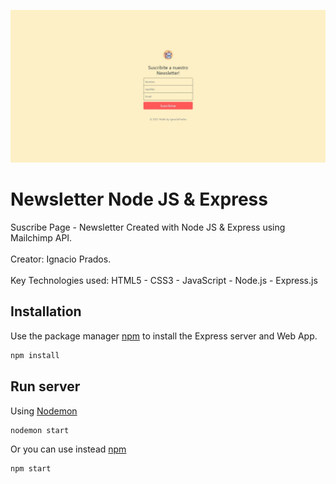 ![banner](https://raw.githubusercontent.com/IgnacioPrados/Newsletter-NodeJS/master/public/images/preview.JPG)
# Newsletter Node JS & Express
Suscribe Page - Newsletter Created with Node JS & Express using Mailchimp API.
<br><br>
 Creator: Ignacio Prados.
 <br><br>
 Key Technologies used: HTML5 - CSS3 - JavaScript - Node.js - Express.js
 
 ## Installation

Use the package manager [npm](https://www.npmjs.com/) to install the Express server and Web App.

```bash
npm install
```
 ## Run server
 Using [Nodemon](https://www.npmjs.com/package/nodemon)
 ```
 nodemon start
 ```
Or you can use instead [npm](https://www.npmjs.com/)
 ```
 npm start
 ```
